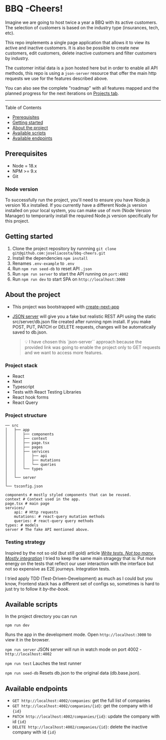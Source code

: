 # BBQ -Cheers!

Imagine we are going to host twice a year a BBQ with its active customers. The selection of customers is based on the industry type (insurances, tech, etc).

This repo implements a single page application that allows it to view its active and inactive customers. It is also be possible to create new customers, edit customers, delete inactive customers and filter customers by industry.

The customer initial data is a json hosted here but in order to enable all API methods, this repo is using a `json-server` resource that offer the main http requests we use for the features described above.

You can also see the complete "roadmap" with all features mapped and the planned progress for the next iterations on [Projects tab](https://github.com/users/joseliacosta/projects/3).

---

Table of Contents

- [Prerequisites](#prerequisites)
- [Getting started](#getting-staterd)
- [About the project](#about-the-project)
- [Available scripts](#available-scripts)
- [Available endpoints](#available-endpoits)

## <a name='prerequisites'></a> Prerequisites

- Node = 18.x
- NPM >= 9.x
- Git

### Node version

To successfully run the project, you'll need to ensure you have Node.js version 16.x installed. If you currently have a different Node.js version installed on your local system, you can make use of nvm (Node Version Manager) to temporarily install the required Node.js version specifically for this project.

## <a name='getting-staterd'></a> Getting started

1. Clone the project repository by runnning `git clone git@github.com:joseliacosta/bbq-cheers.git`
2. Install the dependencies `npm install`
3. Renames `.env-example` to `.env`
4. Run `npm run seed-db` to reset API `.json`
5. Run `npm run server` to start the API running on `port:4002`
6. Run `npm run dev` to start SPA on `http://localhost:3000`

## <a name='about-the-project'></a> About the project

- This project was bootstrapped with [create-next-app](https://nextjs.org/docs/pages/api-reference/create-next-app)

- [JSON server](https://github.com/typicode/json-server) will give you a fake but realistic REST API using the static src/server/db.json file created after running npm install. If you make POST, PUT, PATCH or DELETE requests, changes will be automatically saved to db.json.
  > :bulb: I have chosen this `json-server`` approach because the provided link was going to enable the project only to GET requests and we want to access more features.

### Project stack

- React
- Next
- Typescript
- Tests with React Testing Libraries
- React hook forms
- React Query

### Project structure

```
── src
│   ├── app
│   │   ├── components
│   │   ├── context
│   │   ├── page.tsx
│   │   ├── pages
│   │   ├── services
│   │   │   ├── api
│   │   │   ├── mutations
│   │   │   └── queries
│   │   └── types
│   │
│   └── server
│
└── tsconfig.json

```

```
components # mostly styled components that can be reused.
context # Context used in the app.
page.tsx # main page
services/
    api: # Http requests
    mutations: # react-query mutation methods
    queries: # react-query query methods
types: # models
server # The fake API mentioned above.
```

### Testing strategy

Inspired by the not so old (but still gold) article _[Write tests. Not too many. Mostly integration](https://kentcdodds.com/blog/write-tests)_ I tried to keep the same main stragegy that is: Put more energy on the tests that reflect our user interaction with the interface but not so expensive as E2E journeys. Integration tests.

I tried apply TDD (Test-Driven-Development) as much as I could but you know, Frontend stack has a different set of configs so, sometimes is hard to just try to follow it _by-the-book_.

## <a name='available-scripts'></a> Available scripts

In the project directory you can run

`npm run dev`

Runs the app in the development mode.
Open `http://localhost:3000` to view it in the browser.

`npm run server`
JSON server will run in watch mode on port 4002 - `http://localhost:4002`

`npm run test`
Lauches the test runner

`npm run seed-db`
Resets db.json to the original data (db.base.json).

## <a name='available-endpoits'></a> Available endpoints

- `GET http://localhost:4002/companies`: get the full list of companies
- `GET http://localhost:4002/companies/{id}`: get the company with id `{id}`
- `PATCH http://localhost:4002/companies/{id}`: update the company with id `{id}`
- `DELETE http://localhost:4002/companies/{id}`: delete the inactive company with id `{id}`
